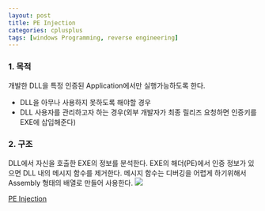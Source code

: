 ```yaml
---
layout: post
title: PE Injection
categories: cplusplus
tags: [windows Programming, reverse engineering]
---
```


### 1. 목적
개발한 DLL을 특정 인증된 Application에서만 실행가능하도록 한다. 
- DLL을 아무나 사용하지 못하도록 해야할 경우
- DLL 사용자를 관리하고자 하는 경우(외부 개발자가 최종 릴리즈 요청하면 인증키를 EXE에 삽입해준다)
      
### 2. 구조
DLL에서 자신을 호출한 EXE의 정보를 분석한다. EXE의 해더(PE)에서 인증 정보가 있으면 DLL 내의 메시지 함수를 제거한다.
메시지 함수는 디버깅을 어렵게 하기위해서 Assembly 형태의 배열로 만들어 사용한다.
![](http://postfiles7.naver.net/20110901_230/adsloader_1314864120480cdBBz_PNG/1.PNG?type=w2)

[PE Injection](https://github.com/VintageAppMaker/PE_Injection)
